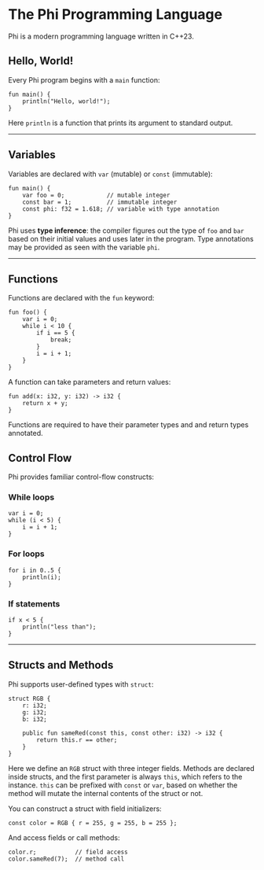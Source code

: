 # The Phi Programming Language

Phi is a modern programming language written in C++23.

## Hello, World!

Every Phi program begins with a `main` function:

```phi
fun main() {
    println("Hello, world!");
}
```

Here `println` is a function that prints its argument to standard output.

---

## Variables

Variables are declared with `var` (mutable) or `const` (immutable):

```phi
fun main() {
    var foo = 0;            // mutable integer
    const bar = 1;          // immutable integer
    const phi: f32 = 1.618; // variable with type annotation
}
```

Phi uses **type inference**: the compiler figures out the type of `foo` and `bar` based on their initial values and uses later in the program. Type annotations may be provided as seen with the variable `phi`.

---

## Functions

Functions are declared with the `fun` keyword:

```phi
fun foo() {
    var i = 0;
    while i < 10 {
        if i == 5 {
            break;
        }
        i = i + 1;
    }
}
```

A function can take parameters and return values:

```phi
fun add(x: i32, y: i32) -> i32 {
    return x + y;
}
```

Functions are required to have their parameter types and and return types annotated.

## Control Flow

Phi provides familiar control-flow constructs:

### While loops

```phi
var i = 0;
while (i < 5) {
    i = i + 1;
}
```

### For loops

```phi
for i in 0..5 {
    println(i);
}
```

### If statements

```phi
if x < 5 {
    println("less than");
}
```

---

## Structs and Methods

Phi supports user-defined types with `struct`:

```phi
struct RGB {
    r: i32;
    g: i32;
    b: i32;

    public fun sameRed(const this, const other: i32) -> i32 {
        return this.r == other;
    }
}
```

Here we define an `RGB` struct with three integer fields. Methods are declared inside structs, and the first parameter is always `this`, which refers to the instance. `this` can be prefixed with `const` or `var`, based on whether the method will mutate the internal contents of the struct or not.

You can construct a struct with field initializers:

```phi
const color = RGB { r = 255, g = 255, b = 255 };
```

And access fields or call methods:

```phi
color.r;           // field access
color.sameRed(7);  // method call
```

